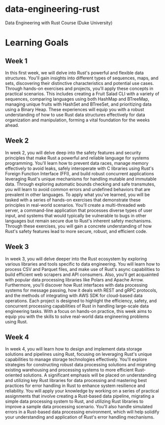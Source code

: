 # data-engineering-rust
Data Engineering with Rust Course (Duke University)

# Learning Goals
## Week 1
In this first week, we will delve into Rust's powerful and flexible data structures. You'll gain insights into different types of sequences, maps, and sets, discovering their distinctive characteristics and potential use cases. Through hands-on exercises and projects, you'll apply these concepts in practical scenarios. This includes creating a Fruit Salad CLI with a variety of sequences, comparing languages using both HashMap and BTreeMap, managing unique fruits with HashSet and BTreeSet, and prioritizing data using a Binary Heap. These experiences will equip you with a robust understanding of how to use Rust data structures effectively for data organization and manipulation, forming a vital foundation for the weeks ahead.

## Week 2
In week 2, you will delve deep into the safety features and security principles that make Rust a powerful and reliable language for systems programming. You'll learn how to prevent data races, manage memory effectively to avoid leaks, safely interoperate with C libraries using Rust's Foreign Function Interface (FFI), and build robust concurrent applications leveraging Rust's unique mechanisms for handling mutable and immutable data. Through exploring automatic bounds checking and safe transmutes, you will learn to avoid common errors and undefined behaviors that are prevalent in other languages. To apply what you've learned, you will be tasked with a series of hands-on exercises that demonstrate these principles in real-world scenarios. You'll create a multi-threaded web server, a command-line application that processes diverse types of user input, and systems that would typically be vulnerable to bugs in other languages but remain secure due to Rust's inherent safety mechanisms. Through these exercises, you will gain a concrete understanding of how Rust's safety features lead to more secure, robust, and efficient code.

## Week 3
In week 3, you will delve deeper into the Rust ecosystem by exploring various libraries and tools specific to data engineering. You will learn how to process CSV and Parquet files, and make use of Rust's async capabilities to build efficient web scrapers and API consumers. Also, you'll get acquainted with popular data processing libraries like Polars and Apache Arrow. Furthermore, you'll discover how Rust interfaces with data processing systems for message passing, how it deals with REST and gRPC protocols, and the methods of integrating with AWS SDK for cloud-based data operations. Each project is designed to highlight the efficiency, safety, and concurrent processing capabilities of Rust in handling large-scale data engineering tasks. With a focus on hands-on practice, this week aims to equip you with the skills to solve real-world data engineering problems using Rust.

## Week 4
In week 4, you will learn how to design and implement data storage solutions and pipelines using Rust, focusing on leveraging Rust's unique capabilities to manage storage technologies effectively. You'll explore strategies for constructing robust data processing solutions and migrating existing warehousing and processing systems to more efficient Rust-oriented solutions. A significant emphasis will be placed on understanding and utilizing key Rust libraries for data processing and mastering best practices for error handling in Rust to enhance system resilience and reliability. You will apply your knowledge by working on a series of practical assignments that involve creating a Rust-based data pipeline, migrating a simple data processing system to Rust, and utilizing Rust libraries to improve a sample data processing scenario. You'll also handle simulated errors in a Rust-based data processing environment, which will help solidify your understanding and application of Rust's error handling mechanisms.
